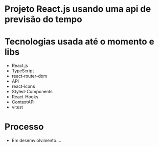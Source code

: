# Projeto React.js usando uma api de previsão do tempo

# Tecnologias usada até o momento e libs

- React.js
- TypeScript
- react-router-dom
- APi
- react-icons
- Styled-Components
- React-Hooks
- ContextAPI
- vitest

# Processo
- Em desemviolvimento....
